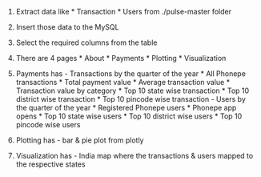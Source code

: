 1) Extract data like
        * Transaction
        * Users
    from  ./pulse-master folder

2) Insert those data to the MySQL

3) Select the required columns from the table

4) There are 4 pages
        * About
        * Payments
        * Plotting
        * Visualization

5) Payments has 
        - Transactions by the quarter of the year
            * All Phonepe transactions
            * Total payment value
            * Average transaction value
            * Transaction value by category
            * Top 10 state wise transaction
            * Top 10 district wise transaction
            * Top 10 pincode wise transaction
        - Users by the quarter of the year
            * Registered Phonepe users
            * Phonepe app opens
            * Top 10 state wise users
            * Top 10 district wise users
            * Top 10 pincode wise users

6) Plotting has
        - bar & pie plot from plotly

7) Visualization has
        - India map where the transactions & users mapped to the respective states
